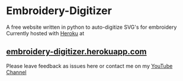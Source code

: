 # Embroidery-Digitizer
A free website written in python to auto-digitize SVG's for embroidery
Currently hosted with [Heroku](heroku) at 

## [embroidery-digitizer.herokuapp.com](https://embroidery-digitizer.herokuapp.com)

Please leave feedback as issues here or contact me on my [YouTube Channel](https://www.youtube.com/channel/UCGHZqwNqihHgYj8rZFcptvQ)
